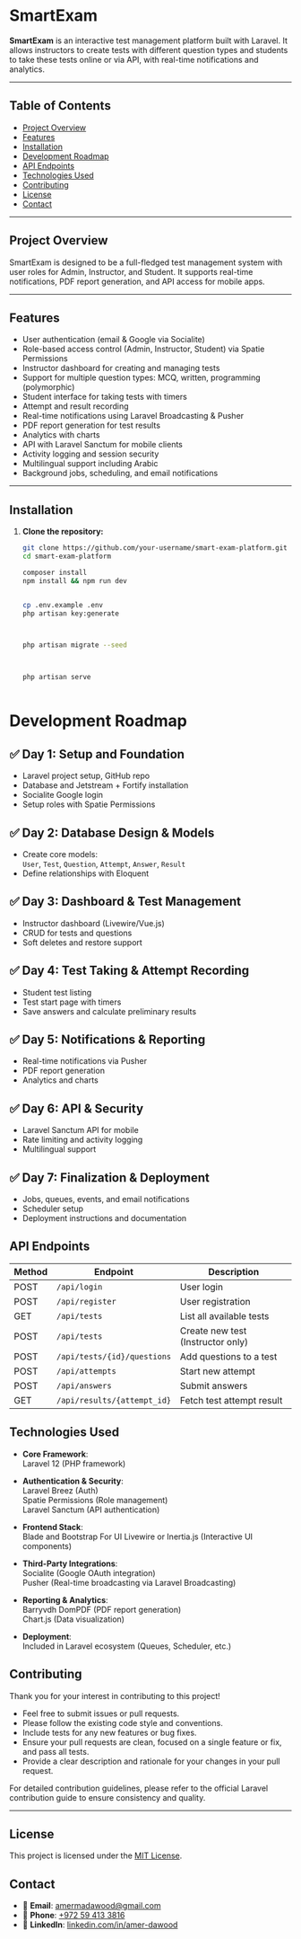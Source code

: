 # SmartExam

**SmartExam** is an interactive test management platform built with Laravel. It allows instructors to create tests with different question types and students to take these tests online or via API, with real-time notifications and analytics.

---

## Table of Contents

- [Project Overview](#project-overview)  
- [Features](#features)  
- [Installation](#installation)  
- [Development Roadmap](#development-roadmap)  
- [API Endpoints](#api-endpoints)  
- [Technologies Used](#technologies-used)  
- [Contributing](#contributing)  
- [License](#license)  
- [Contact](#contact)

---

## Project Overview

SmartExam is designed to be a full-fledged test management system with user roles for Admin, Instructor, and Student. It supports real-time notifications, PDF report generation, and API access for mobile apps.

---

## Features

- User authentication (email & Google via Socialite)
- Role-based access control (Admin, Instructor, Student) via Spatie Permissions
- Instructor dashboard for creating and managing tests
- Support for multiple question types: MCQ, written, programming (polymorphic)
- Student interface for taking tests with timers
- Attempt and result recording
- Real-time notifications using Laravel Broadcasting & Pusher
- PDF report generation for test results
- Analytics with charts
- API with Laravel Sanctum for mobile clients
- Activity logging and session security
- Multilingual support including Arabic
- Background jobs, scheduling, and email notifications

---

## Installation

1. **Clone the repository:**

   ```bash
   git clone https://github.com/your-username/smart-exam-platform.git
   cd smart-exam-platform

   composer install
   npm install && npm run dev


   cp .env.example .env
   php artisan key:generate



   php artisan migrate --seed



   php artisan serve



# Development Roadmap

## ✅ Day 1: Setup and Foundation
- Laravel project setup, GitHub repo  
- Database and Jetstream + Fortify installation  
- Socialite Google login  
- Setup roles with Spatie Permissions  

## ✅ Day 2: Database Design & Models
- Create core models:  
  `User`, `Test`, `Question`, `Attempt`, `Answer`, `Result`  
- Define relationships with Eloquent  

## ✅ Day 3: Dashboard & Test Management
- Instructor dashboard (Livewire/Vue.js)  
- CRUD for tests and questions  
- Soft deletes and restore support  

## ✅ Day 4: Test Taking & Attempt Recording
- Student test listing  
- Test start page with timers  
- Save answers and calculate preliminary results  

## ✅ Day 5: Notifications & Reporting
- Real-time notifications via Pusher  
- PDF report generation  
- Analytics and charts  

## ✅ Day 6: API & Security
- Laravel Sanctum API for mobile  
- Rate limiting and activity logging  
- Multilingual support  

## ✅ Day 7: Finalization & Deployment
- Jobs, queues, events, and email notifications  
- Scheduler setup  
- Deployment instructions and documentation  



## API Endpoints

| Method | Endpoint                      | Description                              |
|--------|-------------------------------|------------------------------------------|
| POST   | `/api/login`                  | User login                               |
| POST   | `/api/register`               | User registration                        |
| GET    | `/api/tests`                  | List all available tests                 |
| POST   | `/api/tests`                  | Create new test (Instructor only)        |
| POST   | `/api/tests/{id}/questions`   | Add questions to a test                  |
| POST   | `/api/attempts`               | Start new attempt                        |
| POST   | `/api/answers`                | Submit answers                           |
| GET    | `/api/results/{attempt_id}`   | Fetch test attempt result                |



## Technologies Used

- **Core Framework**:  
  Laravel 12 (PHP framework)

- **Authentication & Security**:  
  Laravel Breez (Auth)  
  Spatie Permissions (Role management)  
  Laravel Sanctum (API authentication)

- **Frontend Stack**:  
  Blade and Bootstrap For UI
  Livewire or Inertia.js (Interactive UI components)

- **Third-Party Integrations**:  
  Socialite (Google OAuth integration)  
  Pusher (Real-time broadcasting via Laravel Broadcasting)

- **Reporting & Analytics**:  
  Barryvdh DomPDF (PDF report generation)  
  Chart.js (Data visualization)

- **Deployment**:  
  Included in Laravel ecosystem (Queues, Scheduler, etc.)




## Contributing

Thank you for your interest in contributing to this project!

- Feel free to submit issues or pull requests.
- Please follow the existing code style and conventions.
- Include tests for any new features or bug fixes.
- Ensure your pull requests are clean, focused on a single feature or fix, and pass all tests.
- Provide a clear description and rationale for your changes in your pull request.

For detailed contribution guidelines, please refer to the official Laravel contribution guide to ensure consistency and quality.

---

## License

This project is licensed under the [MIT License](https://opensource.org/licenses/MIT).




## Contact

- 📧 **Email**: [amermadawood@gmail.com](mailto:amermadawood@gmail.com)  
- 📱 **Phone**: [+972 59 413 3816](tel:+972594133816)  
- 💼 **LinkedIn**: [linkedin.com/in/amer-dawood](https://www.linkedin.com/in/amer-dawood/)


   


    

